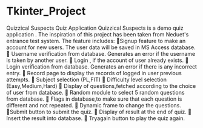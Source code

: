 # Tkinter_Project
Quizzical Suspects
Quiz Application
Quizzical Suspects is a demo quiz application . The inspiration of this project has been taken from Neduet's entrance test system. The feature includes:
🔹Signup feature to make an account for new users. The user data will be saved in MS Access database. 
🔹 Username verification from database. Generates an error if the username is taken by another user.
🔹 Login , if the account of user already exists.
🔹 Login verification from database. Generates an error if there is any incorrect entry.
🔹 Record page to display the records of logged in user previous attempts.
🔹 Subject selection (PL,FIT)
🔹 Difficulty level selection (Easy,Medium,Hard)
🔹 Display of questions,fetched according to the choice of user from database.
🔹 Random module to select 5 random questions from database.
🔹 Flags in database,to make sure that each question is different and not repeated.
🔹 Dynamic frame to change the questions.
🔹Submit button to submit the quiz.
🔹 Display of result at the end of quiz.
🔹 Insert the result into database. 
🔹 Tryagain button to play the quiz again.
